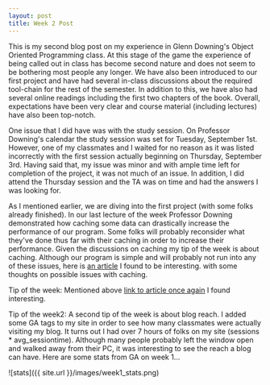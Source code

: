 ```yaml
---
layout: post
title: Week 2 Post
---
```


This is my second blog post on my experience in Glenn Downing's Object Oriented Programming class. At this stage of the game the experience of being called out in class has become second nature and does not seem to be bothering most people any longer. We have also been introduced to our first project and have had several in-class discussions about the required tool-chain for the rest of the semester. In addition to this, we have also had several online readings including the first two chapters of the book. Overall, expectations have been very clear and course material (including lectures) have also been top-notch. 

One issue that I did have was with the study session. On Professor Downing's calendar the study session was set for Tuesday, September 1st. However, one of my classmates and I waited for no reason as it was listed incorrectly with the first session actually beginning on Thursday, September 3rd. Having said that, my issue was minor and with ample time left for completion of the project, it was not much of an issue. In addition, I did attend the Thursday session and the TA was on time and had the answers I was looking for. 

As I mentioned earlier, we are diving into the first project (with some folks already finished). In our last lecture of the week Professor Downing demonstrated how caching some data can drastically increase the performance of our program. Some folks will probably reconsider what they've done thus far with their caching in order to increase their performance. Given the discussions on caching my tip of the week is about caching. Although our program is simple and will probably not run into any of these issues, here is [an article](http://mikecavaliere.com/ethics-for-freelance-programmers/) I found to be interesting.  with some thoughts on possible issues with caching. 


Tip of the week:
Mentioned above [link to article once again](http://mikecavaliere.com/ethics-for-freelance-programmers/) I found interesting. 

Tip of the week2:
A second tip of the week is about blog reach. I added some GA tags to my site in order to see how many classmates were actually visiting my blog. It turns out I had over 7 hours of folks on my site (sessions * avg_sessiontime). Although many people probably left the window open and walked away from their PC, it was interesting to see the reach a blog can have. Here are some stats from GA on week 1...

![stats]({{ site.url }}/images/week1_stats.png)